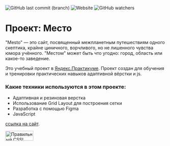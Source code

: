 ![GitHub last commit (branch)](https://img.shields.io/github/last-commit/r0bomur10k/mesto/main) ![Website](https://img.shields.io/website?color=gold&label=r0bomurl10k.github.io%2Fmesto&up_color=gree&up_message=online&url=https%3A%2F%2Fr0bomur10k.github.io%2Fmesto%2F)  ![GitHub watchers](https://img.shields.io/github/watchers/r0bomur10k/mesto?style=social)

# Проект: Место

"Mesto" — это сайт, посвященный межпланетным путешествиям одного скептика, крайне циничного, ворчливого, но не лишенного чувства юмора учённого.
"Местом" может быть что угодно: город, область или какое-то заведение.


Это учебный проект в [Яндекс.Практикуме](https://praktikum.yandex.ru/profile/web/). Проект создан для обучения и тренировки практических навыков адаптивной вёрстки и js.

### Какие техники используются в этом проекте:
* Адаптивная и резиновая верстка
* Использование Grid Layout для построения сетки
* Разработка с помощью Figma
* JavaScript

[ссылка на сайт](https://r0bomur10k.github.io/mesto/).

<p>
    <a href="https://jigsaw.w3.org/css-validator/check/referer">
        <img style="border:0;width:88px;height:31px"
            src="https://jigsaw.w3.org/css-validator/images/vcss-blue"
            alt="Правильный CSS!" />
    </a>
</p>
     
